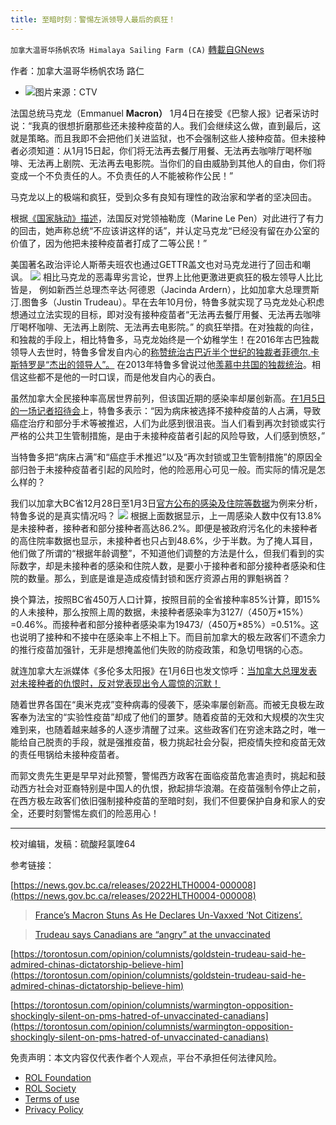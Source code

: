 ```yaml
---
title: 至暗时刻：警惕左派领导人最后的疯狂！
---
```

`加拿大温哥华扬帆农场 Himalaya Sailing Farm (CA)` [轉載自GNews](https://gnews.org/zh-hans/1833566/)

作者：加拿大温哥华杨帆农场  路仁

- ![](https://assets.gnews.org/wp-content/uploads/2022/01/图片1-43-edited.png)图片来源：CTV


法国总统马克龙（Emmanuel **Macron）** 1月4日在接受《巴黎人报》记者采访时说：“我真的很想折磨那些还未接种疫苗的人。我们会继续这么做，直到最后，这就是策略。而且我即不会把他们关进监狱，也不会强制这些人接种疫苗。但未接种者必须知道：从1月15日起，你们将无法再去餐厅用餐、无法再去咖啡厅喝杯咖啡、无法再上剧院、无法再去电影院。当你们的自由威胁到其他人的自由，你们将变成一个不负责任的人。不负责任的人不能被称作公民！”

马克龙以上的极端和疯狂，受到众多有良知有理性的政治家和学者的坚决回击。

根据[《国家脉动》描述](https://thenationalpulse.com/2022/01/04/frances-macron-stuns-as-he-declares-un-vaxxed-not-citizens/)，法国反对党领袖勒庞（Marine Le Pen）对此进行了有力的回击，她声称总统“不应该讲这样的话”，并认定马克龙“已经没有留在办公室的价值了，因为他把未接种疫苗者打成了二等公民！”

美国著名政治评论人斯蒂夫班农也通过GETTR盖文也对马克龙进行了回击和嘲讽。
![](https://assets.gnews.org/wp-content/uploads/2022/01/图片2-17.png)
相比马克龙的恶毒卑劣言论，世界上比他更激进更疯狂的极左领导人比比皆是， 例如新西兰总理杰辛达·阿德恩（Jacinda Ardern），比如加拿大总理贾斯汀.图鲁多（Justin Trudeau）。早在去年10月份，特鲁多就实现了马克龙处心积虑想通过立法实现的目标，即对没有接种疫苗者“无法再去餐厅用餐、无法再去咖啡厅喝杯咖啡、无法再上剧院、无法再去电影院。” 的疯狂举措。在对独裁的向往，和独裁的手段上，相比特鲁多，马克龙始终是一个幼稚学生！在2016年古巴独裁领导人去世时，特鲁多曾发自内心的[称赞统治古巴近半个世纪的独裁者菲德尔.卡斯特罗是“杰出的领导人”。](https://www.nytimes.com/2016/11/26/world/americas/justin-trudeau-fidel-castro.html) 在2013年特鲁多曾说过他[羡慕中共国的独裁统治](https://torontosun.com/opinion/columnists/goldstein-trudeau-said-he-admired-chinas-dictatorship-believe-him)。相信这些都不是他的一时口误，而是他发自内心的表白。

虽然加拿大全民接种率高居世界前列，但该国近期的感染率却屡创新高。[在1月5日的一场记者招待会](https://www.macleans.ca/politics/trudeau-says-canadians-are-angry-at-the-unvaccinated/)上，特鲁多表示：“因为病床被选择不接种疫苗的人占满，导致癌症治疗和部分手术等被推迟，人们为此感到很沮丧。当人们看到再次封锁或实行严格的公共卫生管制措施，是由于未接种疫苗者引起的风险导致，人们感到愤怒，”

当特鲁多把“病床占满”和“癌症手术推迟”以及“再次封锁或卫生管制措施”的原因全部归咎于未接种疫苗者引起的风险时，他的险恶用心可见一般。而实际的情况是怎么样的？

我们以加拿大BC省12月28日至1月3日[官方公布的感染及住院等数据](https://news.gov.bc.ca/releases/2022HLTH0004-000008)为例来分析，特鲁多说的是真实情况吗？
![](https://assets.gnews.org/wp-content/uploads/2022/01/图片3-9.png)
根据上面数据显示，上一周感染人数中仅有13.8%是未接种者，接种者和部分接种者高达86.2%。即便是被政府污名化的未接种者的高住院率数据也显示，未接种者也只占到48.6%，少于半数。为了掩人耳目，他们做了所谓的“根据年龄调整”，不知道他们调整的方法是什么，但我们看到的实际数字，却是未接种者的感染和住院人数，是要小于接种者和部分接种者感染和住院的数量。那么，到底是谁是造成疫情封锁和医疗资源占用的罪魁祸首？

换个算法，按照BC省450万人口计算，按照目前的全省接种率85%计算，即15%的人未接种，那么按照上周的数据，未接种者感染率为3127/（450万\*15%）=0.46%。而接种者和部分接种者感染率为19473/（450万\*85%）=0.51%。这也说明了接种和不接中在感染率上不相上下。而目前加拿大的极左政客们不遗余力的推行疫苗加强针，无非是想掩盖他们失败的防疫政策，和急切甩锅的心态。

就连加拿大左派媒体《多伦多太阳报》在1月6日也发文惊呼：[当加拿大总理发表对未接种者的仇恨时，反对党表现出令人震惊的沉默！](https://torontosun.com/opinion/columnists/warmington-opposition-shockingly-silent-on-pms-hatred-of-unvaccinated-canadians)

随着世界各国在“奥米克戎”变种病毒的侵袭下，感染率屡创新高。而被无良极左政客奉为法宝的“实验性疫苗”却成了他们的噩梦。随着疫苗的无效和大规模的次生灾难到来，也随着越来越多的人逐步清醒了过来。这些政客们在穷途末路之时，唯一能给自己脱责的手段，就是强推疫苗，极力挑起社会分裂，把疫情失控和疫苗无效的责任甩锅给未接种疫苗者。

而郭文贵先生更是早早对此预警，警惕西方政客在面临疫苗危害追责时，挑起和鼓动西方社会对亚裔特别是中国人的仇恨，掀起排华浪潮。在疫苗强制令停止之前，在西方极左政客们依旧强制接种疫苗的至暗时刻，我们不但要保护自身和家人的安全，还要时刻警惕左疯们的险恶用心！

* * *

校对编辑，发稿：硫酸羟氯喹64

参考链接：

[https://news.gov.bc.ca/releases/2022HLTH0004-000008](https://news.gov.bc.ca/releases/2022HLTH0004-000008)



> [France’s Macron Stuns As He Declares Un-Vaxxed ‘Not Citizens’.](https://thenationalpulse.com/2022/01/04/frances-macron-stuns-as-he-declares-un-vaxxed-not-citizens/)





> [Trudeau says Canadians are “angry” at the unvaccinated](https://www.macleans.ca/politics/trudeau-says-canadians-are-angry-at-the-unvaccinated/)



[https://torontosun.com/opinion/columnists/goldstein-trudeau-said-he-admired-chinas-dictatorship-believe-him](https://torontosun.com/opinion/columnists/goldstein-trudeau-said-he-admired-chinas-dictatorship-believe-him)

[https://torontosun.com/opinion/columnists/warmington-opposition-shockingly-silent-on-pms-hatred-of-unvaccinated-canadians](https://torontosun.com/opinion/columnists/warmington-opposition-shockingly-silent-on-pms-hatred-of-unvaccinated-canadians)

 

免责声明：本文内容仅代表作者个人观点，平台不承担任何法律风险。

- [ROL Foundation](https://rolfoundation.org/)
- [ROL Society](https://rolsociety.org/)
- [Terms of use](https://gnews.org/terms-of-use-3/)
- [Privacy Policy](https://gnews.org/privacy-policy/)
